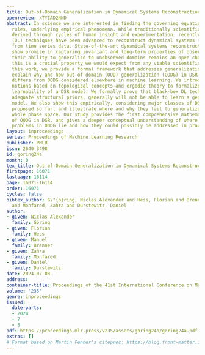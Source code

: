 ```yaml
---
title: Out-of-Domain Generalization in Dynamical Systems Reconstruction
openreview: xTYIAD2NND
abstract: In science we are interested in finding the governing equations, the dynamical
  rules, underlying empirical phenomena. While traditionally scientific models are
  derived through cycles of human insight and experimentation, recently deep learning
  (DL) techniques have been advanced to reconstruct dynamical systems (DS) directly
  from time series data. State-of-the-art dynamical systems reconstruction (DSR) methods
  show promise in capturing invariant and long-term properties of observed DS, but
  their ability to generalize to unobserved domains remains an open challenge. Yet,
  this is a crucial property we would expect from any viable scientific theory. In
  this work, we provide a formal framework that addresses generalization in DSR. We
  explain why and how out-of-domain (OOD) generalization (OODG) in DSR profoundly
  differs from OODG considered elsewhere in machine learning. We introduce mathematical
  notions based on topological concepts and ergodic theory to formalize the idea of
  learnability of a DSR model. We formally prove that black-box DL techniques, without
  adequate structural priors, generally will not be able to learn a generalizing DSR
  model. We also show this empirically, considering major classes of DSR algorithms
  proposed so far, and illustrate where and why they fail to generalize across the
  whole phase space. Our study provides the first comprehensive mathematical treatment
  of OODG in DSR, and gives a deeper conceptual understanding of where the fundamental
  problems in OODG lie and how they could possibly be addressed in practice.
layout: inproceedings
series: Proceedings of Machine Learning Research
publisher: PMLR
issn: 2640-3498
id: goring24a
month: 0
tex_title: Out-of-Domain Generalization in Dynamical Systems Reconstruction
firstpage: 16071
lastpage: 16114
page: 16071-16114
order: 16071
cycles: false
bibtex_author: G\"{o}ring, Niclas Alexander and Hess, Florian and Brenner, Manuel
  and Monfared, Zahra and Durstewitz, Daniel
author:
- given: Niclas Alexander
  family: Göring
- given: Florian
  family: Hess
- given: Manuel
  family: Brenner
- given: Zahra
  family: Monfared
- given: Daniel
  family: Durstewitz
date: 2024-07-08
address:
container-title: Proceedings of the 41st International Conference on Machine Learning
volume: '235'
genre: inproceedings
issued:
  date-parts:
  - 2024
  - 7
  - 8
pdf: https://proceedings.mlr.press/v235/assets/goring24a/goring24a.pdf
extras: []
# Format based on Martin Fenner's citeproc: https://blog.front-matter.io/posts/citeproc-yaml-for-bibliographies/
---
```

